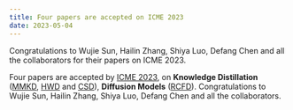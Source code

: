```yaml
---
title: Four papers are accepted on ICME 2023
date: 2023-05-04
---
```


Congratulations to Wujie Sun, Hailin Zhang, Shiya  Luo, Defang Chen and all the collaborators for their papers on ICME 2023.

<!--more-->

Four papers are accepted by [ICME 2023](https://www.2023.ieeeicme.org/events.icmsaust.com.au/ieeeicme2023/index.html), on **Knowledge Distillation** ([MMKD](https://arxiv.org/abs/2306.06634), [HWD](https://ieeexplore.ieee.org/document/10220035) and [CSD](https://arxiv.org/abs/2307.04542)), **Diffusion Models** ([RCFD](https://arxiv.org/abs/2211.12039)). Congratulations to Wujie Sun, Hailin Zhang, Shiya  Luo, Defang Chen and all the collaborators. 
